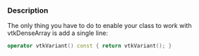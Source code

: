 ### Description

The only thing you have to do to enable your class to work with vtkDenseArray is add a single line:

``` C++
operator vtkVariant() const { return vtkVariant(); }
```
